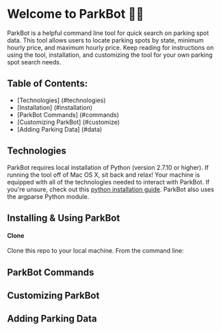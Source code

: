 # Welcome to ParkBot :car::robot:
ParkBot is a helpful command line tool for quick search on parking spot data. This tool allows users to locate parking spots by state, minimum hourly price, and maximum hourly price. Keep reading for instructions on using the tool, installation, and customizing the tool for your own parking spot search needs.

## Table of Contents:
* [Technologies] (#technologies)
* [Installation] (#installation)
* [ParkBot Commands] (#commands)
* [Customizing ParkBot] (#customize)
* [Adding Parking Data] (#data)

## <a id="technologies"></a>Technologies ##
ParkBot requires local installation of Python (version 2.7.10 or higher). If running the tool off of Mac OS X, sit back and relax! Your machine is equipped with all of the technologies needed to interact with ParkBot. If you're unsure, check out this [python installation guide](https://wiki.python.org/moin/BeginnersGuide/Download). ParkBot also uses the argparse Python module.

## <a id="installation"></a>Installing & Using ParkBot ##
#### Clone 
Clone this repo to your local machine. From the command line: 


## <a id="commands"></a>ParkBot Commands ##

## <a id="customize"></a>Customizing ParkBot ##

## <a id="data"></a>Adding Parking Data ##
